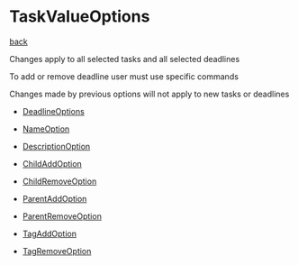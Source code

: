 # TaskValueOptions
[back](../TaskOptions.md)

Changes apply to all selected tasks and all selected deadlines

To add or remove deadline user must use specific commands

Changes made by previous options will not apply to new tasks or deadlines

- [DeadlineOptions](./DeadlineOptions/DeadlineOptions.md)

- [NameOption](./NameOption.cs)
- [DescriptionOption](./DescriptionOption.cs)
- [ChildAddOption](./ChildAddOption.cs)
- [ChildRemoveOption](./ChildRemoveOption.cs)
- [ParentAddOption](./ParentAddOption.cs)
- [ParentRemoveOption](./ParentRemoveOption.cs)
- [TagAddOption](./TagAddOption.cs)
- [TagRemoveOption](./TagRemoveOption.cs)
